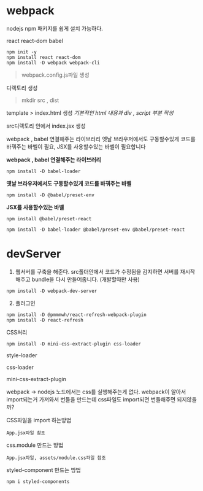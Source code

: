 # webpack



nodejs
npm 패키지를 쉽게 설치 가능하다.

react
react-dom
babel

 ```
 npm init -y
 npm install react react-dom
 npm install -D webpack webpack-cli
 ```

 >webpack.config.js파일 생성

 디렉토리 생성
 >mkdir src , dist

 template > index.html 생성
 *기본적인 html 내용과 div , script 부분 작성*

 src디렉토리 안에서 index.jsx 생성

 webpack , babel 연결해주는 라이브러리
 옛날 브라우저에서도 구동할수있게 코드를 바꿔주는 바벨이 필요,
 JSX를 사용할수있는 바벨이 필요합니다


 **webpack , babel 연결해주는 라이브러리**
 ```
 npm install -D babel-loader
 ```

**옛날 브라우저에서도 구동할수있게 코드를 바꿔주는 바벨**
 ```
 npm install -D @babel/preset-env
 ```

 **JSX를 사용할수있는 바벨**
 ```
 npm install @babel/preset-react
 ```

 ```
 npm install -D babel-loader @babel/preset-env @babel/preset-react
 ```


# devServer
1. 웹서버를 구축을 해준다.
src폴더안에서 코드가 수정됨을 감지하면 서버를 재시작해주고 bundle을 다시 만들어줍니다.
(개발할때만 사용)

```
npm install -D webpack-dev-server
```

2. 플러그인
```
npm install -D @pmmmwh/react-refresh-webpack-plugin
npm install -D react-refresh

```

CSS처리
```
npm install -D mini-css-extract-plugin css-loader
```

style-loader
<div style="background:red;"></div>

css-loader
<div className="app"></div>

mini-css-extract-plugin

webpack -> nodejs 노드에서는 css를 실행해주는게 없다.
webpack이 알아서 import되는거 가져와서 번들을 만드는데 css파일도 import되면
번들해주면 되지않을까?

CSS파일을 import 하는방법
```
App.jsx파일 참조
```

css.module 만드는 방법
```
App.jsx파일, assets/module.css파일 참조
```

styled-component 만드는 방법
```
npm i styled-components
```

